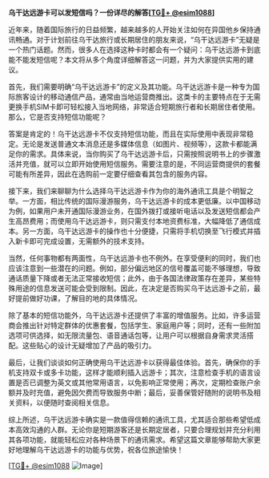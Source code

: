 **乌干达远游卡可以发短信吗？一份详尽的解答[[TG💪+ @esim1088](https://t.me/s/esim1088)]**

近年来，随着国际旅行的日益频繁，越来越多的人开始关注如何在异国他乡保持通讯畅通。对于计划前往乌干达旅行或长期居住的朋友来说，“乌干达远游卡”无疑是一个热门话题。然而，很多人在选择这种卡时都会有一个疑问：乌干达远游卡到底能不能发短信呢？本文将从多个角度详细解答这一问题，并为大家提供实用的建议。

首先，我们需要明确“乌干达远游卡”的定义及其功能。乌干达远游卡是一种专为国际旅客设计的移动通信产品，通常由当地运营商推出。这类卡的主要特点在于无需更换手机SIM卡即可轻松接入当地网络，非常适合短期旅行者和长期居住者使用。那么，它是否支持短信功能呢？

答案是肯定的！乌干达远游卡不仅支持短信功能，而且在实际使用中表现非常稳定。无论是发送普通文本消息还是多媒体信息（如图片、视频等），这款卡都能满足你的需求。具体来说，当你购买了乌干达远游卡后，只需按照说明书上的步骤激活并充值，就可以立即开始使用短信服务。需要注意的是，不同运营商提供的套餐可能有所差异，因此在选购前一定要仔细查看其包含的服务内容。

接下来，我们来聊聊为什么选择乌干达远游卡作为你的海外通讯工具是个明智之举。一方面，相比传统的国际漫游服务，乌干达远游卡的成本更低廉。以中国移动为例，如果用户未开通国际漫游业务，在国外拨打或接听电话以及发送短信都会产生高昂费用；而使用乌干达远游卡，则只需支付本地资费标准，大幅降低了通信成本。另一方面，乌干达远游卡的操作也十分便捷，只需将手机切换至飞行模式并插入新卡即可完成设置，无需额外的技术支持。

当然，任何事物都有两面性，乌干达远游卡也不例外。在享受便利的同时，我们也应该注意到一些潜在的问题。例如，部分偏远地区的信号覆盖可能不够理想，导致通话质量下降或者无法正常接收短信；此外，由于各国法律政策存在差异，某些特殊用途的信息发送可能会受到限制。因此，在决定是否购买乌干达远游卡之前，最好提前做好功课，了解目的地的具体情况。

除了基本的短信功能外，乌干达远游卡还提供了丰富的增值服务。比如，许多运营商会推出针对特定群体的优惠套餐，包括学生、家庭用户等；同时，还有一些附加选项可供选择，如无限流量包、语音通话包等，让用户可以根据自身需求灵活搭配。这些贴心的设计无疑增加了产品的吸引力。

最后，让我们谈谈如何正确使用乌干达远游卡以获得最佳体验。首先，确保你的手机支持双卡或多卡功能，这样才能顺利插入远游卡；其次，注意检查手机的语言设置是否已调整为英文或其他常用语言，以免影响正常使用；再次，定期检查账户余额并及时充值，避免因欠费而导致服务中断；最后，妥善保管好随附的说明书及相关资料，以便随时查阅相关信息。

综上所述，乌干达远游卡确实是一款值得信赖的通讯工具，尤其适合那些希望低成本高效沟通的人群。无论你是短期游客还是长期定居者，只要合理规划并充分利用其各项功能，就能轻松应对各种场景下的通讯需求。希望这篇文章能够帮助大家更好地理解乌干达远游卡的功能与优势，祝各位旅途愉快！

[[TG💪+ @esim1088](https://t.me/s/esim1088) ![Image](https://i.postimg.cc/4NQfJmqS/Snipaste-2025-05-13-00-14-12.png)]